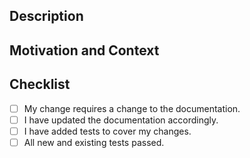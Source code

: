 <!--- Provide a general summary of your changes in the Title above. -->

## Description
<!--- Describe your changes in detail. -->

## Motivation and Context
<!--- Why do you think this pull request should be merged? -->
<!--- Does it solve a problem, in that case what problem? -->
<!--- If it fixes an open issue, please link to the issue here. -->

## Checklist
<!--- Go over all the following points, and put an `x` in all the boxes that apply. -->
<!--- If you're unsure about any of these, don't hesitate to ask. We're here to help! -->
- [ ] My change requires a change to the documentation.
- [ ] I have updated the documentation accordingly.
- [ ] I have added tests to cover my changes.
- [ ] All new and existing tests passed.
